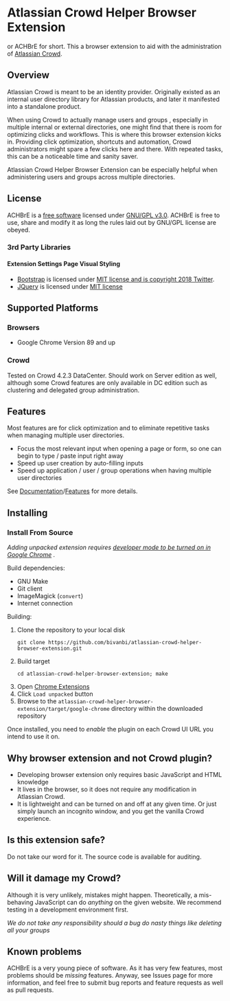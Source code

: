 # Atlassian Crowd Helper Browser Extension

or ACHBrE for short. This a browser extension to aid with the administration
of [Atlassian Crowd](https://www.atlassian.com/software/crowd).

## Overview

Atlassian Crowd is meant to be an identity provider. Originally existed as an internal user directory library for
Atlassian products, and later it manifested into a standalone product.

When using Crowd to actually manage users and groups , especially in multiple internal or external directories, one
might find that there is room for optimizing clicks and workflows. This is where this browser extension kicks in.
Providing click optimization, shortcuts and automation, Crowd administrators might spare a few clicks here and there.
With repeated tasks, this can be a noticeable time and sanity saver.

Atlassian Crowd Helper Browser Extension can be especially helpful when administering users and groups across multiple
directories.

## License

ACHBrE is a [free software](http://www.gnu.org/licenses/quick-guide-gplv3.html) licensed
under [GNU/GPL v3.0](LICENSE.md). ACHBrE is free to use, share and modify it as long the rules laid out by
GNU/GPL license are obeyed.

### 3rd Party Libraries

#### Extension Settings Page Visual Styling

* [Bootstrap](https://getbootstrap.com) is licensed
  under [MIT license and is copyright 2018 Twitter](https://getbootstrap.com/docs/4.0/about/license/).
* [JQuery](https://jquery.org/) is licensed under [MIT license](https://jquery.org/license/)

## Supported Platforms

### Browsers

* Google Chrome Version 89 and up

### Crowd

Tested on Crowd 4.2.3 DataCenter. Should work on Server edition as well, although some Crowd features are only available
in DC edition such as clustering and delegated group administration.

## Features
Most features are for click optimization and to eliminate repetitive tasks when managing multiple user directories.

* Focus the most relevant input when opening a page or form, so one can begin to type / paste input right away
* Speed up user creation by auto-filling inputs
* Speed up application / user / group operations when having multiple user directories

See [Documentation](documentation/index.md)/[Features](documentation/features/index.md) for more details.

## Installing

### Install From Source

*Adding unpacked extension
requires [developer mode to be turned on in Google Chrome](https://developer.chrome.com/docs/extensions/mv2/faq/#:~:text=You%20can%20start%20by%20turning,a%20packaged%20extension%2C%20and%20more.)
.*

Build dependencies:
* GNU Make
* Git client
* ImageMagick (```convert```)
* Internet connection

Building:
1. Clone the repository to your local disk
   ```
   git clone https://github.com/bivanbi/atlassian-crowd-helper-browser-extension.git
   ```
1. Build target
   ```
   cd atlassian-crowd-helper-browser-extension; make
   ```
1. Open [Chrome Extensions](chrome://extensions)
1. Click ```Load unpacked``` button
1. Browse to the ```atlassian-crowd-helper-browser-extension/target/google-chrome``` directory within the downloaded repository

Once installed, you need to *enable* the plugin on each Crowd UI URL you intend to use it on.

## Why browser extension and not Crowd plugin?

* Developing browser extension only requires basic JavaScript and HTML knowledge
* It lives in the browser, so it does not require any modification in Atlassian Crowd.
* It is lightweight and can be turned on and off at any given time. Or just simply launch an incognito window, and you
  get the vanilla Crowd experience.

## Is this extension safe?

Do not take our word for it. The source code is available for auditing.

## Will it damage my Crowd?

Although it is very unlikely, mistakes might happen. Theoretically, a mis-behaving JavaScript can do *anything* on the
given website. We recommend testing in a development environment first.

*We do not take any responsibility should a bug do nasty things like deleting all your groups*

## Known problems

ACHBrE is a very young piece of software. As it has very few features, most problems should be *missing* features.
Anyway, see Issues page for more information, and feel free to submit bug reports and feature requests as well as pull
requests.
